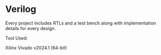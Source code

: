 # Verilog
Every project includes RTLs and a test bench along with implementation details for every design. 

Tool Used:

Xilinx Vivado v2024.1 (64-bit)
